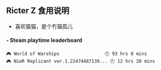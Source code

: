 ## Ricter Z 食用说明
- 喜欢猫猫，是个冇猫孤儿

<!-- steam-box start -->
#### - Steam playtime leaderboard
```text
🎮 World of Warships                 🕘 93 hrs 0 mins
🎮 NieR Replicant ver.1.22474487139... 🕘 12 hrs 20 mins
```
<!-- Powered by https://github.com/YouEclipse/steam-box . -->
<!-- steam-box end -->

